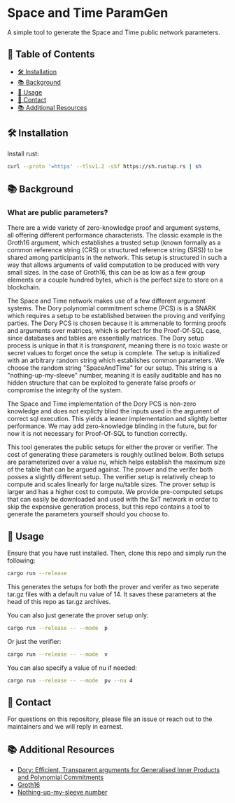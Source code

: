 # Space and Time ParamGen

A simple tool to generate the Space and Time public network parameters.

## 📑 Table of Contents

- [🛠️ Installation](#installation)
- [📚 Background](#background)
- [🚀 Usage](#usage)
- [📧 Contact](#contact)
- [📚 Additional Resources](#additional-resources)

## <a name="installation"></a>🛠️ Installation

Install rust:

```bash
curl --proto '=https' --tlsv1.2 -sSf https://sh.rustup.rs | sh
```

## <a name="background"></a>📚 Background

### What are public parameters?

There are a wide variety of zero-knowledge proof and argument systems, all offering different performance characterists. The classic example is the Groth16 argument, which establishes a trusted setup (known formally as a common reference string (CRS) or structured reference string (SRS)) to be shared among participants in the network. This setup is structured in such a way that allows arguments of valid computation to be produced with very small sizes. In the case of Groth16, this can be as low as a few group elements or a couple hundred bytes, which is the perfect size to store on a blockchain.

The Space and Time network makes use of a few different argument systems. The Dory polynomial commitment scheme (PCS) is is a SNARK which requires a setup to be established between the proving and verifying parties. The Dory PCS is chosen because it is ammenable to forming proofs and arguments over matrices, which is perfect for the Proof-Of-SQL case, since databases and tables are essentially matrices. The Dory setup process is unique in that it is *transparent*, meaning there is no toxic waste or secret values to forget once the setup is complete. The setup is initialized with an arbitrary random string which establishes common parameters. We choose the random string "SpaceAndTime" for our setup. This string is a "nothing-up-my-sleeve" number, meaning it is easily auditable and has no hidden structure that can be exploited to generate false proofs or compromise the integrity of the system.

The Space and Time implementation of the Dory PCS is non-zero knowledge and does not explicty blind the inputs used in the argument of correct sql execution. This yields a leaner implementation and slightly better performance. We may add zero-knowledge blinding in the future, but for now it is not necessary for Proof-Of-SQL to function correctly.

This tool generates the public setups for either the prover or verifier. The cost of generating these parameters is roughly outlined below. Both setups are parameterized over a value *nu*, which helps establish the maximum size of the table that can be argued against. The prover and the verifer both posses a slightly different setup. The verifier setup is relatively cheap to compute and scales linearly for large nu/table sizes. The prover setup is larger and has a higher cost to compute. We provide pre-computed setups that can easily be downloaded and used with the SxT network in order to skip the expensive generation process, but this repo contains a tool to generate the parameters yourself should you choose to.

## <a name="usage"></a>🚀 Usage

Ensure that you have rust installed. Then, clone this repo and simply run the following:

```bash
cargo run --release
```

This generates the setups for both the prover and verifer as two seperate tar.gz files with a default nu value of 14. It saves these parameters at the head of this repo as tar.gz archives.

You can also just generate the prover setup only:

```bash
cargo run --release -- --mode  p
```

Or just the verifier:

```bash
cargo run --release -- --mode  v
```

You can also specify a value of nu if needed:

```bash
cargo run --release -- --mode  pv --nu 4
```

## <a name="contact"></a>📧 Contact

For questions on this repository, please file an issue or reach out to the maintainers and we will reply in earnest.

## <a name="additional-resources"></a>📚 Additional Resources

- [Dory: Efficient, Transparent arguments for Generalised Inner Products and Polynomial Commitments](https://eprint.iacr.org/2020/1274)
- [Groth16](https://eprint.iacr.org/2016/260.pdf)
- [Nothing-up-my-sleeve number](https://en.wikipedia.org/wiki/Nothing-up-my-sleeve_number)